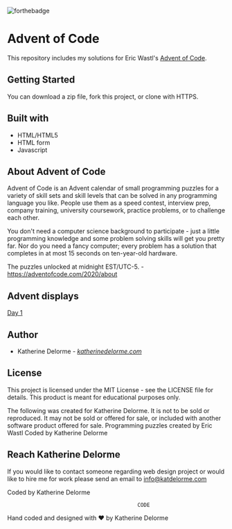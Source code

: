 ![forthebadge](https://forthebadge.com/images/badges/made-with-javascript.svg)

# Advent of Code
This repository includes my solutions for Eric Wastl's [Advent of Code](https://adventofcode.com/2020?utm_source=github&utm_medium=repo&utm_campaign=advent_of_code_readme).

## Getting Started
You can download a zip file, fork this project, or clone with HTTPS.

## Built with
* HTML/HTML5
* HTML form
* Javascript

## About Advent of Code
Advent of Code is an Advent calendar of small programming puzzles for a variety of skill sets and skill levels that can be solved in any programming language you like. People use them as a speed contest, interview prep, company training, university coursework, practice problems, or to challenge each other.

You don't need a computer science background to participate - just a little programming knowledge and some problem solving skills will get you pretty far. Nor do you need a fancy computer; every problem has a solution that completes in at most 15 seconds on ten-year-old hardware.

The puzzles unlocked at midnight EST/UTC-5.
-https://adventofcode.com/2020/about

## Advent displays
[Day 1](Day1/README.md)

## Author
* Katherine Delorme - *[katherinedelorme.com](http://katherinedelorme.com?utm_source=github&utm_medium=repo&utm_campaign=advent_of_code_readme "Portfolio Website")*

## License
This project is licensed under the MIT License - see the LICENSE file for details.
This product is meant for educational purposes only.

The following was created for Katherine Delorme. It is not to be sold or reproduced. It may not be sold or offered for sale, or included with another software product offered for sale.
Programming puzzles created by Eric Wastl
Coded by Katherine Delorme

## Reach Katherine Delorme
If you would like to contact someone regarding web design project or would like to hire me for work please send an email to info@katdelorme.com

Coded by Katherine Delorme

                                              CODE

Hand coded and designed with &hearts; by Katherine Delorme
